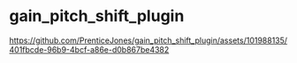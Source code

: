 # gain_pitch_shift_plugin


https://github.com/PrenticeJones/gain_pitch_shift_plugin/assets/101988135/401fbcde-96b9-4bcf-a86e-d0b867be4382

